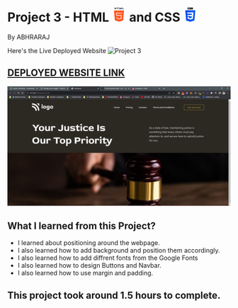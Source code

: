 # Project 3 - HTML ![](./readmeImages/html-5.png) and CSS ![](./readmeImages/css-3.png)

By ABHRARAJ

Here's the Live Deployed Website ![Project 3](https://img.shields.io/badge/Project-3-brightgreen)

## [DEPLOYED WEBSITE LINK](https://peaceful-monstera-f8741b.netlify.app)

![Completed Website](./readmeImages/completedScreenshot.jpg)

## What I learned from this Project?

- I learned about positioning around the webpage.
- I also learned how to add background and position them accordingly.
- I also learned how to add diffrent fonts from the Google Fonts
- I also learned how to design Buttons and Navbar.
- I also learned how to use margin and padding.

## This project took around 1.5 hours to complete.
